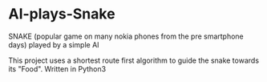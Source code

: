 # AI-plays-Snake
SNAKE (popular game on many nokia phones from the pre smartphone days) played by a simple AI

This project uses a shortest route first algorithm to guide the snake towards its "Food".
Written in Python3
